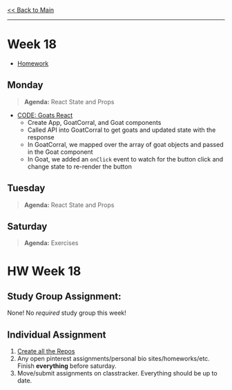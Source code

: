 [<< Back to Main](../README.md)

---
# Week 18
- [Homework](#hw-week-18)

## Monday
> **Agenda:** React State and Props

- [CODE: Goats React](./code/goats-react)
  - Create App, GoatCorral, and Goat components
  - Called API into GoatCorral to get goats and updated state with the response
  - In GoatCorral, we mapped over the array of goat objects and passed in the Goat component
  - In Goat, we added an `onClick` event to watch for the button click and change state to re-render the button

## Tuesday
> **Agenda:** React State and Props

## Saturday
> **Agenda:** Exercises

# HW Week 18
## Study Group Assignment:
None! No *required* study group this week!

## Individual Assignment
1. [Create all the Repos](https://github.com/nss-evening-cohort-13/homework/blob/master/week18/react-project-creation.md)
1. Any open pinterest assignments/personal bio sites/homeworks/etc. Finish **everything** before saturday. 
1. Move/submit assignments on classtracker. Everything should be up to date. 
